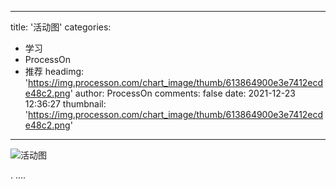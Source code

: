 
---
title: '活动图'
categories: 
 - 学习
 - ProcessOn
 - 推荐
headimg: 'https://img.processon.com/chart_image/thumb/613864900e3e7412ecde48c2.png'
author: ProcessOn
comments: false
date: 2021-12-23 12:36:27
thumbnail: 'https://img.processon.com/chart_image/thumb/613864900e3e7412ecde48c2.png'
---

<div>   
<img class="thumb" alt="活动图" src="https://img.processon.com/chart_image/thumb/613864900e3e7412ecde48c2.png" referrerpolicy="no-referrer">
<p>.
....</p>  
</div>
            